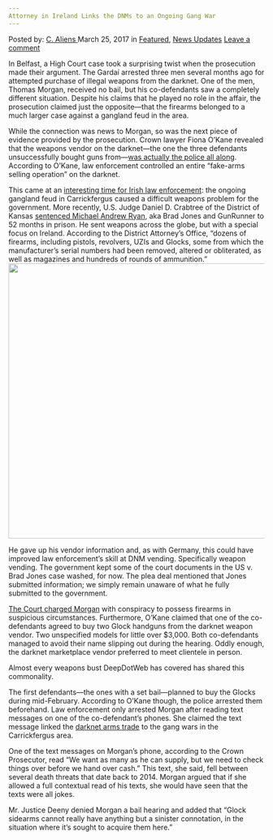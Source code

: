 ```yaml
---
Attorney in Ireland Links the DNMs to an Ongoing Gang War
---
```

<article class="post-listing post-18786 post type-post status-publish format-standard has-post-thumbnail hentry 
 tag-attorney tag-dnms tag-gang tag-ireland tag-links tag-ongoing tag-war">
<div class="post-inner">
<span>Posted by: <a href="https://www.deepdotweb.com/author/caliens/" title="">C. Aliens </a></span>
<span>March 25, 2017</span>
<span>in <a href="https://www.deepdotweb.com/category/deepdot-news/" rel="category tag">Featured</a>, <a href="https://www.deepdotweb.com/category/news-updates/" rel="category tag">News Updates</a></span>
<span><a href="https://www.deepdotweb.com/2017/03/25/attorney-ireland-links-dnms-ongoing-gang-war/#respond">Leave a comment</a></span>


<p>In Belfast, a High Court case took a surprising twist when the prosecution made their argument. The Gardaí arrested three men several months ago for attempted purchase of illegal weapons from the darknet. One of the men, Thomas Morgan, received no bail, but his co-defendants saw a completely different situation. Despite his claims that he played no role in the affair, the prosecution claimed just the opposite—that the firearms belonged to a much larger case against a gangland feud in the area.</p>
<p>While the connection was news to Morgan, so was the next piece of evidence provided by the prosecution. Crown lawyer Fiona O&#8217;Kane revealed that the weapons vendor on the darknet—the one the three defendants unsuccessfully bought guns from—<a href="https://www.deepdotweb.com/2016/11/03/psni-officer-tried-buy-handgun-dark-web/">was actually the police all along</a>. According to O&#8217;Kane, law enforcement controlled an entire “fake-arms selling operation” on the darknet.</p>
<p>This came at an <a href="https://www.deepdotweb.com/2017/01/24/irish-law-enforcement-calls-darknet-drug-trafficking-overwhelming-challenge/">interesting time for Irish law enforcement</a>: the ongoing gangland feud in Carrickfergus caused a difficult weapons problem for the government. More recently, U.S. Judge Daniel D. Crabtree of the District of Kansas <a href="https://www.deepdotweb.com/2017/02/16/darknet-weapons-vendor-kansas-sentenced-52-months-prison/">sentenced Michael Andrew Ryan</a>, aka Brad Jones and GunRunner to 52 months in prison. He sent weapons across the globe, but with a special focus on Ireland. According to the District Attorney’s Office, “dozens of firearms, including pistols, revolvers, UZIs and Glocks, some from which the manufacturer’s serial numbers had been removed, altered or obliterated, as well as magazines and hundreds of rounds of ammunition.” <img class="wp-image-18794 aligncenter" src="https://www.deepdotweb.com/wp-content/uploads/2017/03/word-image-18.jpeg" width="832" height="542" srcset="https://www.deepdotweb.com/wp-content/uploads/2017/03/word-image-18.jpeg 1340w, https://www.deepdotweb.com/wp-content/uploads/2017/03/word-image-18-300x195.jpeg 300w, https://www.deepdotweb.com/wp-content/uploads/2017/03/word-image-18-1024x667.jpeg 1024w" sizes="(max-width: 832px) 100vw, 832px"/></p>
<p>He gave up his vendor information and, as with Germany, this could have improved law enforcement’s skill at DNM vending. Specifically weapon vending. The government kept some of the court documents in the US v. Brad Jones case washed, for now. The plea deal mentioned that Jones submitted information; we simply remain unaware of what he fully submitted to the government.</p>
<p><a href="http://www.belfasttelegraph.co.uk/news/northern-ireland/attempts-made-to-buy-guns-on-dark-web-for-alleged-use-in-gangland-feud-in-carrickfergus-court-hears-35506453.html">The Court charged Morgan</a> with conspiracy to possess firearms in suspicious circumstances. Furthermore, O&#8217;Kane claimed that one of the co-defendants agreed to buy two Glock handguns from the darknet weapon vendor. Two unspecified models for little over $3,000. Both co-defendants managed to avoid their name slipping out during the hearing. Oddly enough, the darknet marketplace vendor preferred to meet clientele in person.</p>
<p>Almost every weapons bust DeepDotWeb has covered has shared this commonality.</p>
<p>The first defendants—the ones with a set bail—planned to buy the Glocks during mid-February. According to O&#8217;Kane though, the police arrested them beforehand. Law enforcement only arrested Morgan after reading text messages on one of the co-defendant&#8217;s phones. She claimed the text message linked the <a href="https://www.deepdotweb.com/tag/guns/">darknet arms trade</a> to the gang wars in the Carrickfergus area.</p>
<p>One of the text messages on Morgan&#8217;s phone, according to the Crown Prosecutor, read “We want as many as he can supply, but we need to check things over before we hand over cash.&#8221; This text, she said, fell between several death threats that date back to 2014. Morgan argued that if she allowed a full contextual read of his texts, she would have seen that the texts were all jokes.</p>
<p>Mr. Justice Deeny denied Morgan a bail hearing and added that “Glock sidearms cannot really have anything but a sinister connotation, in the situation where it&#8217;s sought to acquire them here.&#8221;</p>
</div>
<span style="display:none"><a href="https://www.deepdotweb.com/tag/attorney/" rel="tag">attorney</a> <a href="https://www.deepdotweb.com/tag/dnms/" rel="tag">dnms</a> <a href="https://www.deepdotweb.com/tag/gang/" rel="tag">gang</a> <a href="https://www.deepdotweb.com/tag/ireland/" rel="tag">ireland</a> <a href="https://www.deepdotweb.com/tag/links/" rel="tag">links</a> <a href="https://www.deepdotweb.com/tag/ongoing/" rel="tag">ongoing</a> <a href="https://www.deepdotweb.com/tag/war/" rel="tag">war</a></span> <span style="display:none" class="updated">2017-03-25</span>
<div style="display:none" class="vcard author" itemprop="author" itemscope itemtype="http://schema.org/Person"><strong class="fn" itemprop="name"><a href="https://www.deepdotweb.com/author/caliens/" title="Posts by C. Aliens" rel="author">C. Aliens</a></strong></div>
</div>
</article>

